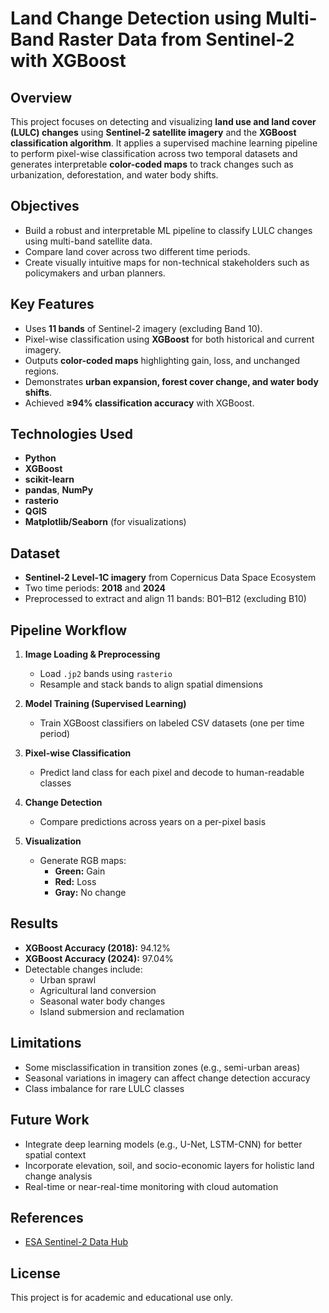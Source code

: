 # Land Change Detection using Multi-Band Raster Data from Sentinel-2 with XGBoost

## Overview

This project focuses on detecting and visualizing **land use and land cover (LULC) changes** using **Sentinel-2 satellite imagery** and the **XGBoost classification algorithm**. It applies a supervised machine learning pipeline to perform pixel-wise classification across two temporal datasets and generates interpretable **color-coded maps** to track changes such as urbanization, deforestation, and water body shifts.

## Objectives

- Build a robust and interpretable ML pipeline to classify LULC changes using multi-band satellite data.
- Compare land cover across two different time periods.
- Create visually intuitive maps for non-technical stakeholders such as policymakers and urban planners.

## Key Features

- Uses **11 bands** of Sentinel-2 imagery (excluding Band 10).
- Pixel-wise classification using **XGBoost** for both historical and current imagery.
- Outputs **color-coded maps** highlighting gain, loss, and unchanged regions.
- Demonstrates **urban expansion, forest cover change, and water body shifts**.
- Achieved **≥94% classification accuracy** with XGBoost.
  
## Technologies Used

- **Python**
- **XGBoost**
- **scikit-learn**
- **pandas**, **NumPy**
- **rasterio**
- **QGIS**
- **Matplotlib/Seaborn** (for visualizations)

## Dataset

- **Sentinel-2 Level-1C imagery** from Copernicus Data Space Ecosystem  
- Two time periods: **2018** and **2024**  
- Preprocessed to extract and align 11 bands: B01–B12 (excluding B10)


## Pipeline Workflow

1. **Image Loading & Preprocessing**  
   - Load `.jp2` bands using `rasterio`  
   - Resample and stack bands to align spatial dimensions

2. **Model Training (Supervised Learning)**  
   - Train XGBoost classifiers on labeled CSV datasets (one per time period)

3. **Pixel-wise Classification**  
   - Predict land class for each pixel and decode to human-readable classes

4. **Change Detection**  
   - Compare predictions across years on a per-pixel basis

5. **Visualization**  
   - Generate RGB maps:  
     - **Green:** Gain  
     - **Red:** Loss  
     - **Gray:** No change

## Results

- **XGBoost Accuracy (2018):** 94.12%  
- **XGBoost Accuracy (2024):** 97.04%  
- Detectable changes include:
  - Urban sprawl
  - Agricultural land conversion
  - Seasonal water body changes
  - Island submersion and reclamation

## Limitations

- Some misclassification in transition zones (e.g., semi-urban areas)
- Seasonal variations in imagery can affect change detection accuracy
- Class imbalance for rare LULC classes

## Future Work

- Integrate deep learning models (e.g., U-Net, LSTM-CNN) for better spatial context
- Incorporate elevation, soil, and socio-economic layers for holistic land change analysis
- Real-time or near-real-time monitoring with cloud automation

## References

- [ESA Sentinel-2 Data Hub](https://dataspace.copernicus.eu)

## License

This project is for academic and educational use only.

